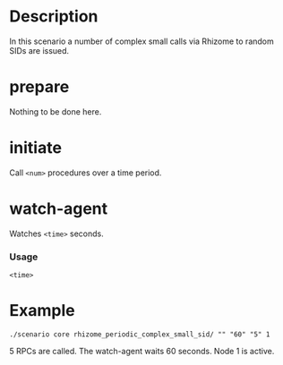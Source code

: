 # Description
In this scenario a number of complex small calls via Rhizome to random SIDs are issued.

# prepare
Nothing to be done here.

# initiate
Call `<num>` procedures over a time period.

# watch-agent
Watches `<time>` seconds.

### Usage
```
<time>
```

# Example
```
./scenario core rhizome_periodic_complex_small_sid/ "" "60" "5" 1
```

5 RPCs are called. The watch-agent waits 60 seconds. Node 1 is active.
